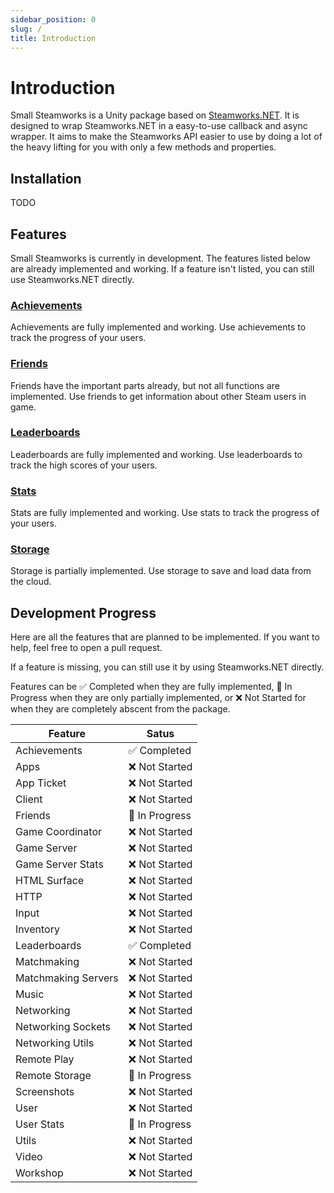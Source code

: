 ```yaml
---
sidebar_position: 0
slug: /
title: Introduction
---
```


# Introduction

Small Steamworks is a Unity package based on [Steamworks.NET](https://github.com/rlabrecque/Steamworks.NET). It is designed to wrap Steamworks.NET in a easy-to-use callback and async wrapper. It aims to make the Steamworks API easier to use by doing a lot of the heavy lifting for you with only a few methods and properties.

## Installation

TODO

## Features

Small Steamworks is currently in development. The features listed below are already implemented and working. If a feature isn't listed, you can still use Steamworks.NET directly.

### [Achievements](achievements)
Achievements are fully implemented and working. Use achievements to track the progress of your users.

### [Friends](friends)
Friends have the important parts already, but not all functions are implemented. Use friends to get information about other Steam users in game.

### [Leaderboards](leaderboards)
Leaderboards are fully implemented and working. Use leaderboards to track the high scores of your users.

### [Stats](stats)
Stats are fully implemented and working. Use stats to track the progress of your users.

### [Storage](storage)
Storage is partially implemented. Use storage to save and load data from the cloud.

## Development Progress

Here are all the features that are planned to be implemented. If you want to help, feel free to open a pull request.

If a feature is missing, you can still use it by using Steamworks.NET directly.

Features can be ✅ Completed when they are fully implemented, 🚧 In Progress when they are only partially implemented, or ❌ Not Started for when they are completely abscent from the package.

| Feature             | Satus         |
| ------------------- | ------------- |
| Achievements        | ✅ Completed   |
| Apps                | ❌ Not Started |
| App Ticket          | ❌ Not Started |
| Client              | ❌ Not Started |
| Friends             | 🚧 In Progress |
| Game Coordinator    | ❌ Not Started |
| Game Server         | ❌ Not Started |
| Game Server Stats   | ❌ Not Started |
| HTML Surface        | ❌ Not Started |
| HTTP                | ❌ Not Started |
| Input               | ❌ Not Started |
| Inventory           | ❌ Not Started |
| Leaderboards        | ✅ Completed   |
| Matchmaking         | ❌ Not Started |
| Matchmaking Servers | ❌ Not Started |
| Music               | ❌ Not Started |
| Networking          | ❌ Not Started |
| Networking Sockets  | ❌ Not Started |
| Networking Utils    | ❌ Not Started |
| Remote Play         | ❌ Not Started |
| Remote Storage      | 🚧 In Progress |
| Screenshots         | ❌ Not Started |
| User                | ❌ Not Started |
| User Stats          | 🚧 In Progress |
| Utils               | ❌ Not Started |
| Video               | ❌ Not Started |
| Workshop            | ❌ Not Started |